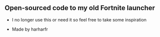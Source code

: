 ## Open-sourced code to my old Fortnite launcher
- I no longer use this or need it so feel free to take some inspiration 

- Made by harharfr
